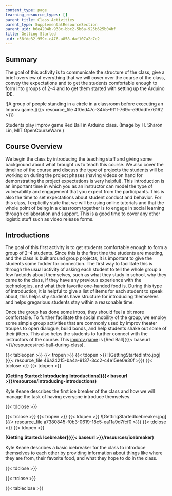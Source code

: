 ```yaml
---
content_type: page
learning_resource_types: []
parent_title: Class Activities
parent_type: SupplementalResourceSection
parent_uid: b6e4204b-938c-bbc2-5b6a-925b625b04bf
title: Getting Started
uid: c58fde32-959c-c476-a858-daf107a2c7e2
---
```


Summary
-------

The goal of this activity is to communicate the structure of the class, give a brief overview of everything that we will cover over the course of the class, convey the expectations and to get the students comfortable enough to form into groups of 2–4 and to get them started with setting up the Arduino IDE.

![A group of people standing in a circle in a classroom before executing an Improv game.]({{< resource_file 4f0ed47c-34b5-9f1f-769c-e90ddfe76162 >}})  

Students play improv game Red Ball in Arduino class. (Image by H. Sharon Lin, MIT OpenCourseWare.)

Course Overview
---------------

We begin the class by introducing the teaching staff and giving some background about what brought us to teach this course. We also cover the timeline of the course and discuss the type of projects the students will be working on during the project phases (having videos on hand for demonstrating the project expectations is very helpful). This introduction is an important time in which you as an instructor can model the type of vulnerability and engagement that you expect from the participants. This is also the time to set expectations about student conduct and behavior. For this class, I explicitly state that we will be using online tutorials and that the whole point of being in a classroom together is to engage in social learning through collaboration and support. This is a good time to cover any other logistic stuff such as video release forms.

Introductions
-------------

The goal of this first activity is to get students comfortable enough to form a group of 2–4 students. Since this is the first time the students are meeting, and the class is built around group projects, it is important to give the students some fodder for connection. The first way to facilitate this is through the usual activity of asking each student to tell the whole group a few factoids about themselves, such as what they study in school, why they came to the class, if they have any previous experience with the technologies, and what their favorite one-handed food is. During this type of introduction, it is helpful to give a list of items for each student to speak about, this helps shy students have structure for introducing themselves and helps gregarious students stay within a reasonable time.

Once the group has done some intros, they should feel a bit more comfortable. To further facilitate the social mobility of the group, we employ some simple group activities that are commonly used by improv theater troupes to open dialogue, build bonds, and help students shake out some of their jitters. This also helps the students to further connect with the instructors of the course. This [improv game](http://wiki.improvresourcecenter.com/index.php?title=Red_Ball) is [Red Ball]({{< baseurl >}}/resources/red-ball-during-class). 

{{< tableopen >}}
{{< tropen >}}
{{< tdopen >}}
﻿![GettingStartedIntro.jpg]({{< resource_file 46a24215-ba4a-9137-3cc2-c4e15ee0e30f >}})
{{< tdclose >}}
{{< tdopen >}}


 **[Getting Started: Introducing Introductions]({{< baseurl >}}/resources/introducing-introductions)**

Kyle Keane describes the first ice breaker of the class and how we will manage the task of having everyone introduce themselves.  


{{< tdclose >}}

{{< trclose >}}
{{< tropen >}}
{{< tdopen >}}
![GettingStartedIcebreaker.jpg]({{< resource_file a7380845-f0b3-0619-18c5-ea11a9d7fcf0 >}})
{{< tdclose >}}
{{< tdopen >}}


﻿**[Getting Started: Icebreaker]({{< baseurl >}}/resources/icebreaker)**

Kyle Keane describes a basic icebreaker for the class to introduce themselves to each other by providing information about things like where they are from, their favorite food, and what they hope to do in the class.  


{{< tdclose >}}

{{< trclose >}}

{{< tableclose >}}